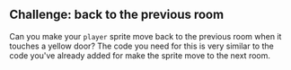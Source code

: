 ## Challenge: back to the previous room

Can you make your `player` sprite move back to the previous room when it touches a yellow door? The code you need for this is very similar to the code you've already added for make the sprite move to the next room.
